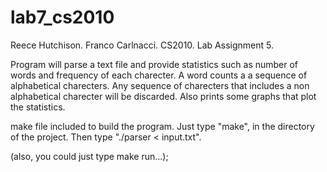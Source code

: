 # lab7_cs2010

Reece Hutchison.
Franco Carlnacci.
CS2010.
Lab Assignment 5.

Program will parse a text file and provide statistics such as number 
of words and frequency of each charecter. A word counts a a sequence of 
alphabetical charecters. Any sequence of charecters that includes a 
non alphabetical charecter will be discarded. Also prints some graphs
that plot the statistics.

make file included to build the program. Just type "make", in the 
directory of the project. Then type "./parser < input.txt".

(also, you could just type make run...);
